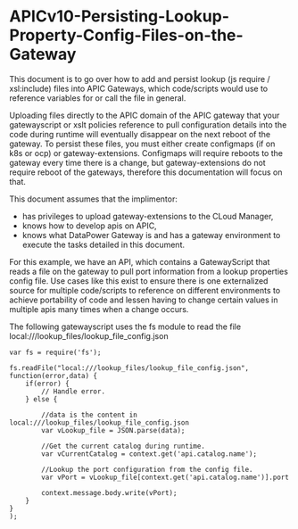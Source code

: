 # APICv10-Persisting-Lookup-Property-Config-Files-on-the-Gateway
This document is to go over how to add and persist lookup (js require / xsl:include) files into APIC Gateways, which code/scripts would use to reference variables for or call the file in general.

Uploading files directly to the APIC domain of the APIC gateway that your gatewayscript or xslt policies reference to pull configuration details into the code during runtime will eventually disappear on the next reboot of the gateway. To persist these files, you must either create configmaps (if on k8s or ocp) or gateway-extensions.
Configmaps will require reboots to the gateway every time there is a change, but gateway-extensions do not require reboot of the gateways, therefore this documentation will focus on that.

This document assumes that the implimentor:
- has privileges to upload gateway-extensions to the CLoud Manager,
- knows how to develop apis on APIC,
- knows what DataPower Gateway is and has a gateway environment to execute the tasks detailed in this document.

For this example, we have an API, which contains a GatewayScript that reads a file on the gateway to pull port information from a lookup properties config file.
Use cases like this exist to ensure there is one externalized source for multiple code/scripts to reference on different environments to achieve portability of code and lessen having to change certain values in multiple apis many times when a change occurs.

The following gatewayscript uses the fs module to read the file local:///lookup_files/lookup_file_config.json  
```  
var fs = require('fs');

fs.readFile("local:///lookup_files/lookup_file_config.json", function(error,data) {
    if(error) {
        // Handle error.
    } else {
        
        //data is the content in local:///lookup_files/lookup_file_config.json
        var vLookup_file = JSON.parse(data);
        
        //Get the current catalog during runtime.
        var vCurrentCatalog = context.get('api.catalog.name');
        
        //Lookup the port configuration from the config file.
        var vPort = vLookup_file[context.get('api.catalog.name')].port
        
        context.message.body.write(vPort);
    }
}
);
```

